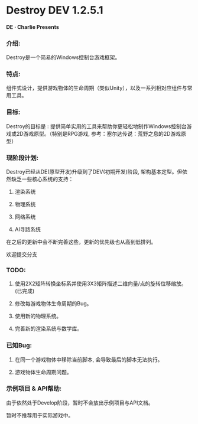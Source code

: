 # Destroy DEV 1.2.5.1

#### DE · Charlie Presents

### 介绍:
Destroy是一个简易的Windows控制台游戏框架。

### 特点:
组件式设计，提供游戏物体的生命周期（类似Unity），以及一系列相对应组件与常用工具。

### 目标:
Destroy的目标是 : 提供简单实用的工具来帮助你更轻松地制作Windows控制台游戏或2D游戏原型。（特别是RPG游戏, 参考：塞尔达传说：荒野之息的2D游戏原型）

### 现阶段计划:

Destroy已经从DE(原型开发)升级到了DEV(初期开发)阶段, 架构基本定型。但依然缺乏一些核心系统的支持：

1. 渲染系统

2. 物理系统

3. 网络系统

4. AI寻路系统

在之后的更新中会不断完善这些，更新的优先级也从高到低排列。

欢迎提交分支

### TODO:

1. 使用2X2矩阵转换坐标系并使用3X3矩阵描述二维向量/点的旋转位移缩放。(已完成)

2. 修改每游戏物体生命周期的Bug。

3. 使用新的物理系统。

4. 完善新的渲染系统与数学库。

### 已知Bug:

1. 在同一个游戏物体中移除当前脚本, 会导致最后的脚本无法执行。

2. 游戏物体生命周期问题。

### 示例项目 & API帮助:

由于依然处于Develop阶段，暂时不会放出示例项目与API文档。

暂时不推荐用于实际游戏中。